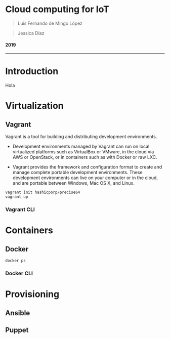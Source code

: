 # Cloud computing for IoT

> Luis Fernando de Mingo López

> Jessica Díaz

#### 2019

---

# Introduction


Hola 

# Virtualization

## Vagrant

Vagrant is a tool for building and distributing development environments.

- Development environments managed by Vagrant can run on local virtualized platforms such as VirtualBox or VMware, in the cloud via AWS or OpenStack, or in containers such as with Docker or raw LXC.

- Vagrant provides the framework and configuration format to create and manage complete portable development environments. These development environments can live on your computer or in the cloud, and are portable between Windows, Mac OS X, and Linux.

```console
vagrant init hashicporp/precise64
vagrant up
```

### Vagrant CLI

# Containers

## Docker

```
docker ps
```

### Docker CLI

# Provisioning 



## Ansible



## Puppet






